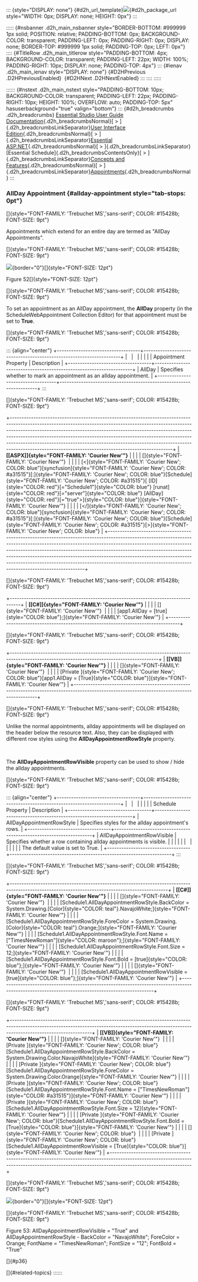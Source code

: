 ::: {style="DISPLAY: none"}
[](ms-xhelp:///?Id=d2h_url_template){#d2h_url_template}![](!package_url!){#d2h_package_url style="WIDTH: 0px; DISPLAY: none; HEIGHT: 0px"}
:::

::::: {#nsbanner .d2h_main_nsbanner style="BORDER-BOTTOM: #999999 1px solid; POSITION: relative; PADDING-BOTTOM: 0px; BACKGROUND-COLOR: transparent; PADDING-LEFT: 0px; PADDING-RIGHT: 0px; DISPLAY: none; BORDER-TOP: #999999 1px solid; PADDING-TOP: 0px; LEFT: 0px"}
:::: {#TitleRow .d2h_main_titlerow style="PADDING-BOTTOM: 4px; BACKGROUND-COLOR: transparent; PADDING-LEFT: 22px; WIDTH: 100%; PADDING-RIGHT: 10px; DISPLAY: none; PADDING-TOP: 4px"}
::: {#ienav .d2h_main_ienav style="DISPLAY: none"}
[](ms-xhelp:///?Id=8545e8cf-5b26-43a2-932f-f0087c9a1e0a){#D2HPrevious .D2HPreviousEnabled}  [](ms-xhelp:///?Id=4d74841f-5b9c-4292-99b1-8b875d5e9674){#D2HNext .D2HNextEnabled}
:::
::::
:::::

:::::: {#nstext .d2h_main_nstext style="PADDING-BOTTOM: 10px; BACKGROUND-COLOR: transparent; PADDING-LEFT: 22px; PADDING-RIGHT: 10px; HEIGHT: 100%; OVERFLOW: auto; PADDING-TOP: 5px" hasuserbackground="true" valign="bottom"}
::: {#d2h_breadcrumbs .d2h_breadcrumbs}
[Essential Studio User Guide Documentation](ms-xhelp:///?Id=12457748-09e3-4d74-a240-8e049cedf030){.d2h_breadcrumbsNormal}[ \> ]{.d2h_breadcrumbsLinkSeparator}[User Interface Edition](ms-xhelp:///?Id=c29296b7-531c-413b-a0ec-488ca1f7f669){.d2h_breadcrumbsNormal}[ \> ]{.d2h_breadcrumbsLinkSeparator}[Essential ASP.NET](ms-xhelp:///?Id=25c35330-c127-4dad-9a92-ed79dc7261a6){.d2h_breadcrumbsNormal}[ \> ]{.d2h_breadcrumbsLinkSeparator}[Essential Schedule]{.d2h_breadcrumbsContentsOnly}[ \> ]{.d2h_breadcrumbsLinkSeparator}[Concepts and Features](ms-xhelp:///?Id=64869483-f57f-4838-b322-b1a3d1ce8e40){.d2h_breadcrumbsNormal}[ \> ]{.d2h_breadcrumbsLinkSeparator}[Appointments](ms-xhelp:///?Id=8545e8cf-5b26-43a2-932f-f0087c9a1e0a){.d2h_breadcrumbsNormal}
:::

### AllDay Appointment {#allday-appointment style="tab-stops: 0pt"}

[]{style="FONT-FAMILY: 'Trebuchet MS','sans-serif'; COLOR: #15428b; FONT-SIZE: 9pt"} 

Appointments which extend for an entire day are termed as \"AllDay Appointments\".

[]{style="FONT-FAMILY: 'Trebuchet MS','sans-serif'; COLOR: #15428b; FONT-SIZE: 9pt"} 

![](ImagesExt/image71_56.png){border="0"}[]{style="FONT-SIZE: 12pt"}

Figure 52[]{style="FONT-SIZE: 12pt"}

[]{style="FONT-FAMILY: 'Trebuchet MS','sans-serif'; COLOR: #15428b; FONT-SIZE: 9pt"} 

To set an appointment as an AllDay appointment, the **AllDay** property (in the ScheduleWebAppointment Collection Editor) for that appointment must be set to **True**.

[]{style="FONT-FAMILY: 'Trebuchet MS','sans-serif'; COLOR: #15428b; FONT-SIZE: 9pt"} 

::: {align="center"}
+-----------------------------------+--------------------------------------------------------------------+
|                                   |                                                                    |
|                                   |                                                                    |
| Appointment Property              | Description                                                        |
+-----------------------------------+--------------------------------------------------------------------+
| AllDay                            | Specifies whether to mark an appointment as an allday appointment. |
+-----------------------------------+--------------------------------------------------------------------+
:::

[]{style="FONT-FAMILY: 'Trebuchet MS','sans-serif'; COLOR: #15428b; FONT-SIZE: 9pt"} 

+--------------------------------------------------------------------------------------------------------------------------------------------------------------------------------------------------------------------------------------------------------------------------------------------------------------------------------------------------------------------------------------------------------------------------------------------------------------------------+
| **[\[ASPX\]]{style="FONT-FAMILY: 'Courier New'"}**                                                                                                                                                                                                                                                                                                                                                                                                                       |
|                                                                                                                                                                                                                                                                                                                                                                                                                                                                          |
| []{style="FONT-FAMILY: 'Courier New'"}                                                                                                                                                                                                                                                                                                                                                                                                                                   |
|                                                                                                                                                                                                                                                                                                                                                                                                                                                                          |
| [\<]{style="FONT-FAMILY: 'Courier New'; COLOR: blue"}[syncfusion]{style="FONT-FAMILY: 'Courier New'; COLOR: #a31515"}[:]{style="FONT-FAMILY: 'Courier New'; COLOR: blue"}[Schedule]{style="FONT-FAMILY: 'Courier New'; COLOR: #a31515"}[ [ID]{style="COLOR: red"}[=\"Schedule1\"]{style="COLOR: blue"} [runat]{style="COLOR: red"}[=\"server\"]{style="COLOR: blue"} [AllDay]{style="COLOR: red"}[=\"true\"\>]{style="COLOR: blue"}]{style="FONT-FAMILY: 'Courier New'"} |
|                                                                                                                                                                                                                                                                                                                                                                                                                                                                          |
| [\</]{style="FONT-FAMILY: 'Courier New'; COLOR: blue"}[syncfusion]{style="FONT-FAMILY: 'Courier New'; COLOR: #a31515"}[:]{style="FONT-FAMILY: 'Courier New'; COLOR: blue"}[Schedule]{style="FONT-FAMILY: 'Courier New'; COLOR: #a31515"}[\>]{style="FONT-FAMILY: 'Courier New'; COLOR: blue"}                                                                                                                                                                            |
+--------------------------------------------------------------------------------------------------------------------------------------------------------------------------------------------------------------------------------------------------------------------------------------------------------------------------------------------------------------------------------------------------------------------------------------------------------------------------+

[]{style="FONT-FAMILY: 'Trebuchet MS','sans-serif'; COLOR: #15428b; FONT-SIZE: 9pt"} 

+----------------------------------------------------------------------------------+
| **[\[C#\]]{style="FONT-FAMILY: 'Courier New'"}**                                 |
|                                                                                  |
| []{style="FONT-FAMILY: 'Courier New'"}                                           |
|                                                                                  |
| [app1.AllDay = [true]{style="COLOR: blue"};]{style="FONT-FAMILY: 'Courier New'"} |
+----------------------------------------------------------------------------------+

[]{style="FONT-FAMILY: 'Trebuchet MS','sans-serif'; COLOR: #15428b; FONT-SIZE: 9pt"} 

+--------------------------------------------------------------------------------------------------------------------------------------------+
| **[\[VB\]]{style="FONT-FAMILY: 'Courier New'"}**                                                                                           |
|                                                                                                                                            |
| []{style="FONT-FAMILY: 'Courier New'"}                                                                                                     |
|                                                                                                                                            |
| [Private ]{style="FONT-FAMILY: 'Courier New'; COLOR: blue"}[app1.AllDay = [True]{style="COLOR: blue"}]{style="FONT-FAMILY: 'Courier New'"} |
+--------------------------------------------------------------------------------------------------------------------------------------------+

[]{style="FONT-FAMILY: 'Trebuchet MS','sans-serif'; COLOR: #15428b; FONT-SIZE: 9pt"} 

Unlike the normal appointments, allday appointments will be displayed on the header below the resource text. Also, they can be displayed with different row styles using the **AllDayAppointmentRowStyle** property.

 

The **AllDayAppointmentRowVisible** property can be used to show / hide the allday appointments.

[]{style="FONT-FAMILY: 'Trebuchet MS','sans-serif'; COLOR: #15428b; FONT-SIZE: 9pt"} 

::: {align="center"}
+-----------------------------------+--------------------------------------------------------------------+
|                                   |                                                                    |
|                                   |                                                                    |
| Schedule Property                 | Description                                                        |
+-----------------------------------+--------------------------------------------------------------------+
| AllDayAppointmentRowStyle         | Specifies styles for the allday appointment\'s rows.               |
+-----------------------------------+--------------------------------------------------------------------+
| AllDayAppointmentRowVisible       | Specifies whether a row containing allday appointments is visible. |
|                                   |                                                                    |
|                                   |                                                                    |
|                                   |                                                                    |
|                                   | The default value is set to True.                                  |
+-----------------------------------+--------------------------------------------------------------------+
:::

[]{style="FONT-FAMILY: 'Trebuchet MS','sans-serif'; COLOR: #15428b; FONT-SIZE: 9pt"} 

+------------------------------------------------------------------------------------------------------------------------------------------------+
| **[\[C#\]]{style="FONT-FAMILY: 'Courier New'"}**                                                                                               |
|                                                                                                                                                |
| []{style="FONT-FAMILY: 'Courier New'"}                                                                                                         |
|                                                                                                                                                |
| [Schedule1.AllDayAppointmentRowStyle.BackColor = System.Drawing.[Color]{style="COLOR: teal"}.NavajoWhite;]{style="FONT-FAMILY: 'Courier New'"} |
|                                                                                                                                                |
| [Schedule1.AllDayAppointmentRowStyle.ForeColor = System.Drawing.[Color]{style="COLOR: teal"}.Orange;]{style="FONT-FAMILY: 'Courier New'"}      |
|                                                                                                                                                |
| [Schedule1.AllDayAppointmentRowStyle.Font.Name = [\"TimesNewRoman\"]{style="COLOR: maroon"};]{style="FONT-FAMILY: 'Courier New'"}              |
|                                                                                                                                                |
| [Schedule1.AllDayAppointmentRowStyle.Font.Size = 12;]{style="FONT-FAMILY: 'Courier New'"}                                                      |
|                                                                                                                                                |
| [Schedule1.AllDayAppointmentRowStyle.Font.Bold = [true]{style="COLOR: blue"};]{style="FONT-FAMILY: 'Courier New'"}                             |
|                                                                                                                                                |
| []{style="FONT-FAMILY: 'Courier New'"}                                                                                                         |
|                                                                                                                                                |
| [Schedule1.AllDayAppointmentRowVisible = [true]{style="COLOR: blue"};]{style="FONT-FAMILY: 'Courier New'"}                                     |
+------------------------------------------------------------------------------------------------------------------------------------------------+

[]{style="FONT-FAMILY: 'Trebuchet MS','sans-serif'; COLOR: #15428b; FONT-SIZE: 9pt"} 

+----------------------------------------------------------------------------------------------------------------------------------------------------------------------------------------------+
| **[\[VB\]]{style="FONT-FAMILY: 'Courier New'"}**                                                                                                                                             |
|                                                                                                                                                                                              |
| []{style="FONT-FAMILY: 'Courier New'"}                                                                                                                                                       |
|                                                                                                                                                                                              |
| [Private ]{style="FONT-FAMILY: 'Courier New'; COLOR: blue"}[Schedule1.AllDayAppointmentRowStyle.BackColor = System.Drawing.Color.NavajoWhite]{style="FONT-FAMILY: 'Courier New'"}            |
|                                                                                                                                                                                              |
| [Private ]{style="FONT-FAMILY: 'Courier New'; COLOR: blue"}[Schedule1.AllDayAppointmentRowStyle.ForeColor = System.Drawing.Color.Orange]{style="FONT-FAMILY: 'Courier New'"}                 |
|                                                                                                                                                                                              |
| [Private ]{style="FONT-FAMILY: 'Courier New'; COLOR: blue"}[Schedule1.AllDayAppointmentRowStyle.Font.Name = [\"TimesNewRoman\"]{style="COLOR: #a31515"}]{style="FONT-FAMILY: 'Courier New'"} |
|                                                                                                                                                                                              |
| [Private ]{style="FONT-FAMILY: 'Courier New'; COLOR: blue"}[Schedule1.AllDayAppointmentRowStyle.Font.Size = 12]{style="FONT-FAMILY: 'Courier New'"}                                          |
|                                                                                                                                                                                              |
| [Private ]{style="FONT-FAMILY: 'Courier New'; COLOR: blue"}[Schedule1.AllDayAppointmentRowStyle.Font.Bold = [True]{style="COLOR: blue"}]{style="FONT-FAMILY: 'Courier New'"}                 |
|                                                                                                                                                                                              |
| []{style="FONT-FAMILY: 'Courier New'; COLOR: blue"}                                                                                                                                          |
|                                                                                                                                                                                              |
| [Private ]{style="FONT-FAMILY: 'Courier New'; COLOR: blue"}[Schedule1.AllDayAppointmentRowVisible = [True]{style="COLOR: blue"}]{style="FONT-FAMILY: 'Courier New'"}                         |
+----------------------------------------------------------------------------------------------------------------------------------------------------------------------------------------------+

[]{style="FONT-FAMILY: 'Trebuchet MS','sans-serif'; COLOR: #15428b; FONT-SIZE: 9pt"} 

![](ImagesExt/image71_57.jpg){border="0"}[]{style="FONT-SIZE: 12pt"}

[]{style="FONT-FAMILY: 'Trebuchet MS','sans-serif'; COLOR: #15428b; FONT-SIZE: 9pt"} 

Figure 53: AllDayAppointmentRowVisible = \"True\" and AllDayAppointmentRowStyle - BackColor = \"NavajoWhite\"; ForeColor = Orange; FontName = \"TimesNewRoman\"; FontSize = \"12\"; FontBold = \"True\"

[]{#p36} 

[]{#related-topics}
::::::
